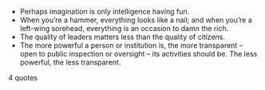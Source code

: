  - Perhaps imagination is only intelligence having fun.
 - When you’re a hammer, everything looks like a nail; and when you’re a left-wing sorehead, everything is an occasion to damn the rich.
 - The quality of leaders matters less than the quality of citizens.
 - The more powerful a person or institution is, the more transparent – open to public inspection or oversight – its activities should be. The less powerful, the less transparent.

4 quotes